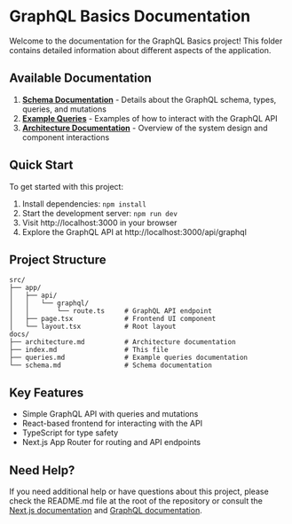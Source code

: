 # GraphQL Basics Documentation

Welcome to the documentation for the GraphQL Basics project! This folder contains detailed information about different aspects of the application.

## Available Documentation

1. **[Schema Documentation](./schema.md)** - Details about the GraphQL schema, types, queries, and mutations
2. **[Example Queries](./queries.md)** - Examples of how to interact with the GraphQL API
3. **[Architecture Documentation](./architecture.md)** - Overview of the system design and component interactions

## Quick Start

To get started with this project:

1. Install dependencies: `npm install`
2. Start the development server: `npm run dev`
3. Visit http://localhost:3000 in your browser
4. Explore the GraphQL API at http://localhost:3000/api/graphql

## Project Structure

```
src/
├── app/
│   ├── api/
│   │   └── graphql/
│   │       └── route.ts     # GraphQL API endpoint
│   ├── page.tsx             # Frontend UI component
│   └── layout.tsx           # Root layout
docs/
├── architecture.md          # Architecture documentation
├── index.md                 # This file
├── queries.md               # Example queries documentation
└── schema.md                # Schema documentation
```

## Key Features

- Simple GraphQL API with queries and mutations
- React-based frontend for interacting with the API
- TypeScript for type safety
- Next.js App Router for routing and API endpoints

## Need Help?

If you need additional help or have questions about this project, please check the README.md file at the root of the repository or consult the [Next.js documentation](https://nextjs.org/docs) and [GraphQL documentation](https://graphql.org/learn/).
